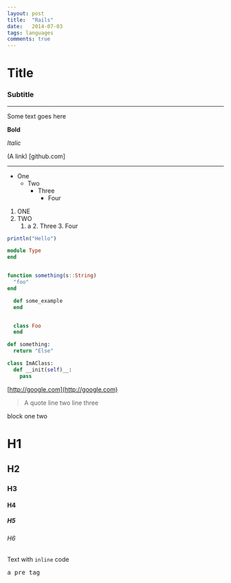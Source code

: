 ```yaml
---
layout: post
title:  "Rails"
date:   2014-07-03
tags: languages
comments: true
---
```


# Title

### Subtitle
---

Some text goes here


**Bold**

*Italic*

(A link) [github.com]



---


- One
    - Two
        - Three
            - Four

1. ONE
2. TWO
    1. a
        2. Three
            3. Four




```julia
println("Hello")

module Type
end


function something(s::String)
  "foo"
end
```


```ruby
  def some_example
  end


  class Foo
  end
```


```python
def something:
  return "Else"

class ImAClass:
  def __init(self)__:
    pass
```



[http://google.com](http://google.com)




> A quote
> line two
> line three



  block
  one
  two


# H1
## H2
### H3
#### H4
##### H5
###### H6

Text with `inline` code

<pre>
a pre tag
</pre>

